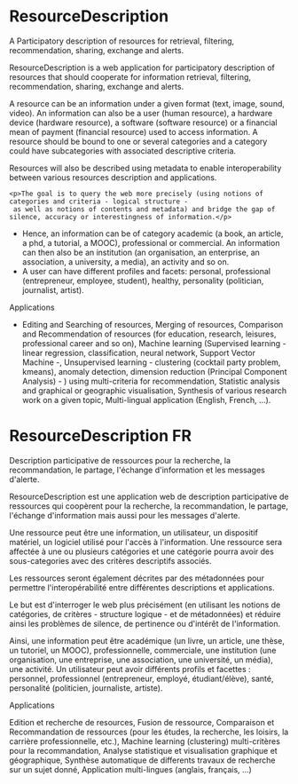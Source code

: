 # ResourceDescription

<p>
  A Participatory description of resources for retrieval, filtering, recommendation, 
  sharing, exchange and alerts.
</p>

 <p>  
	 ResourceDescription is a web application for participatory description of resources 
	 that should cooperate for information retrieval, filtering, recommendation, sharing, exchange and alerts. 
 </p>
			 
 <p>
   A resource can be an information under a given format (text, image, sound, video). 
	 An information can also be a user (human resource), a hardware device (hardware resource), 
	 a software (software resource) or a financial mean of payment (financial resource) used to access information. 
	 A resource should be bound to one or several categories and a category could have subcategories with associated 
   descriptive criteria. 
 </p>
			 
 <p>Resources will also be described using metadata to enable interoperability between various resources description and applications. </p>
			 
	<p>The goal is to query the web more precisely (using notions of categories and criteria - logical structure - 
     as well as notions of contents and metadata) and bridge the gap of silence, accuracy or interestingness of information.</p>
      
      
  <ul>
			 <li>Hence, an information can be of category academic (a book, an article, a phd, a tutorial, a MOOC), 
			 professional or commercial. An information can then also be an institution (an organisation, 
			 an enterprise, an association, a university, a media), an activity and so on. </li>
			 <li> A user can have different profiles and facets: personal, professional (entrepreneur, employee, student), 
			 healthy, personality (politician, journalist, artist). 
			 </li> 
  </ul>			 
			
<p>Applications </p>
		<ul>
		<li>Editing and Searching of resources, Merging of resources, Comparison and Recommendation of resources 
		(for education, research, leisures, professional career and so on),
		Machine learning (Supervised learning - linear regression, classification, neural network, Support Vector Machine -, 
		Unsupervised learning - clustering (cocktail party problem, kmeans), anomaly detection, dimension reduction (Principal Component Analysis) - ) 
		using multi-criteria for recommendation, Statistic analysis and graphical or geographic visualisation, 
		Synthesis of various research work on a given topic, Multi-lingual application (English, French, ...). </li>
		</ul>



# ResourceDescription FR 

Description participative de ressources pour la recherche, 
la recommandation, le partage, l'échange d'information et les messages d'alerte.

ResourceDescription est une application web de description participative de ressources 
qui coopèrent pour la recherche, la recommandation, le partage, l'échange d'information 
mais aussi pour les messages d'alerte.

Une ressource peut être une information, un utilisateur, un dispositif matériel, 
un logiciel utilisé pour l'accès à l'information. Une ressource sera affectée à 
une ou plusieurs catégories et une catégorie pourra avoir des sous-categories 
avec des critères descriptifs associés.

Les ressources seront également décrites par des métadonnées pour permettre 
l'interopérabilité entre différentes descriptions et applications.

Le but est d'interroger le web plus précisément 
(en utilisant les notions de catégories, de critères - structure logique - et de 
métadonnées) et réduire ainsi les problèmes de silence, de pertinence ou d'intérêt 
de l'information. 


Ainsi, une information peut être académique (un livre, un article, une thèse, un tutoriel, 
un MOOC), professionnelle, commerciale, une institution (une organisation, une entreprise, 
une association, une université, un média), une activité.
Un utilisateur peut avoir différents profils et facettes : personnel, professionnel 
(entrepreneur, employé, étudiant/élève), santé, personalité 
(politicien, journaliste, artiste).

Applications

Edition et recherche de resources, Fusion de ressource, Comparaison et Recommandation 
de ressources (pour les études, la recherche, les loisirs, la carrière professionnelle, 
etc.), Machine learning (clustering) multi-critères pour la recommandation, 
Analyse statistique et visualisation graphique et géographique, 
Synthèse automatique de differents travaux de recherche sur un sujet donné, 
Application multi-lingues (anglais, français, ...) 



